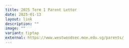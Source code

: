 ```yaml
---
title: 2025 Term 1 Parent Letter
date: 2025-01-13
layout: link
description: ""
image: ""
variant: tiptap
external: https://www.westwoodsec.moe.edu.sg/parents/
---
```

